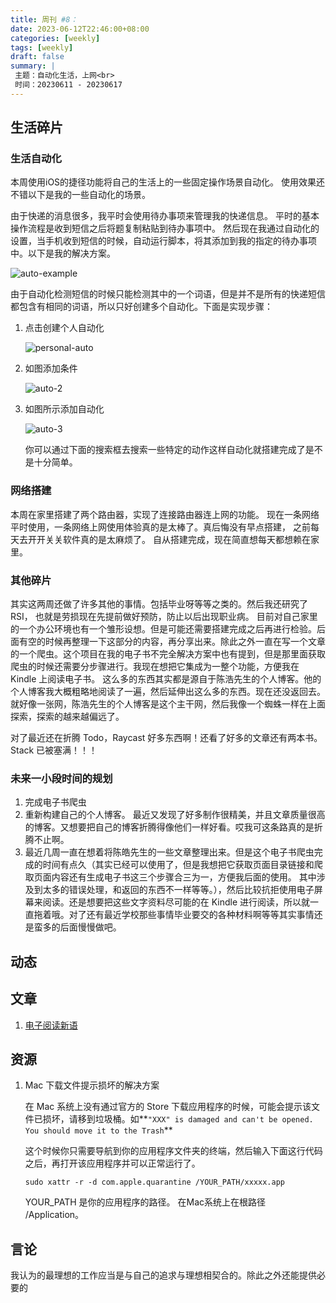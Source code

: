 ```yaml
---
title: 周刊 #8：
date: 2023-06-12T22:46:00+08:00
categories: [weekly]
tags: [weekly]
draft: false
summary: |
 主题：自动化生活，上网<br>
 时间：20230611 - 20230617 
---
```

## 生活碎片

### 生活自动化

本周使用iOS的捷径功能将自己的生活上的一些固定操作场景自动化。 使用效果还不错以下是我的一些自动化的场景。

由于快递的消息很多，我平时会使用待办事项来管理我的快递信息。 平时的基本操作流程是收到短信之后将题复制粘贴到待办事项中。 然后现在我通过自动化的设置，当手机收到短信的时候，自动运行脚本，将其添加到我的指定的待办事项中。以下是我的解决方案。

![auto-example](https://raw.githubusercontent.com/huyixi/Pics/main/20230612235401.png)

由于自动化检测短信的时候只能检测其中的一个词语，但是并不是所有的快递短信都包含有相同的词语，所以只好创建多个自动化。下面是实现步骤：

1. 点击创建个人自动化

   ![personal-auto](https://raw.githubusercontent.com/huyixi/Pics/main/20230612235309.png)

2. 如图添加条件

   ![auto-2](https://raw.githubusercontent.com/huyixi/Pics/main/20230612235501.png)

3. 如图所示添加自动化

   ![auto-3](https://raw.githubusercontent.com/huyixi/Pics/main/20230612235552.png)

   你可以通过下面的搜索框去搜索一些特定的动作这样自动化就搭建完成了是不是十分简单。

### 网络搭建

本周在家里搭建了两个路由器，实现了连接路由器连上网的功能。 现在一条网络平时使用，一条网络上网使用体验真的是太棒了。真后悔没有早点搭建， 之前每天去开开关关软件真的是太麻烦了。 自从搭建完成，现在简直想每天都想赖在家里。

### 其他碎片

其实这两周还做了许多其他的事情。包括毕业呀等等之类的。然后我还研究了 RSI， 也就是劳损现在先提前做好预防，防止以后出现职业病。 目前对自己家里的一个办公环境也有一个雏形设想。但是可能还需要搭建完成之后再进行检验。后面有空的时候再整理一下这部分的内容，再分享出来。除此之外一直在写一个文章的一个爬虫。这个项目在我的电子书不完全解决方案中也有提到，但是那里面获取爬虫的时候还需要分步骤进行。我现在想把它集成为一整个功能，方便我在 Kindle 上阅读电子书。 这么多的东西其实都是源自于陈浩先生的个人博客。他的个人博客我大概粗略地阅读了一遍，然后延伸出这么多的东西。现在还没返回去。就好像一张网，陈浩先生的个人博客是这个主干网，然后我像一个蜘蛛一样在上面探索，探索的越来越偏远了。

对了最近还在折腾 Todo，Raycast 好多东西啊！还看了好多的文章还有两本书。Stack 已被塞满！！！

### 未来一小段时间的规划

1. 完成电子书爬虫
2. 重新构建自己的个人博客。 最近又发现了好多制作很精美，并且文章质量很高的博客。又想要把自己的博客折腾得像他们一样好看。哎我可这条路真的是折腾不止啊。
3. 最近几周一直在想着将陈皓先生的一些文章整理出来。但是这个电子书爬虫完成的时间有点久（其实已经可以使用了，但是我想把它获取页面目录链接和爬取页面内容还有生成电子书这三个步骤合三为一，方便我后面的使用。 其中涉及到太多的错误处理，和返回的东西不一样等等。），然后比较抗拒使用电子屏幕来阅读。还是想要把这些文字资料尽可能的在 Kindle 进行阅读，所以就一直拖着哦。对了还有最近学校那些事情毕业要交的各种材料啊等等其实事情还是蛮多的后面慢慢做吧。

## 动态

## 文章

1. [电子阅读新语](https://blog.si-on.top/2023/key4read/)

## 资源

1. Mac 下载文件提示损坏的解决方案

   在 Mac 系统上没有通过官方的 Store 下载应用程序的时候，可能会提示该文件已损坏，请移到垃圾桶。如**`"XXX" is damaged and can't be opened. You should move it to the Trash`**

   这个时候你只需要导航到你的应用程序文件夹的终端，然后输入下面这行代码之后，再打开该应用程序并可以正常运行了。

   ```
   sudo xattr -r -d com.apple.quarantine /YOUR_PATH/xxxxx.app
   ```

   YOUR_PATH 是你的应用程序的路径。 在Mac系统上在根路径 /Application。

## 言论

我认为的最理想的工作应当是与自己的追求与理想相契合的。除此之外还能提供必要的


